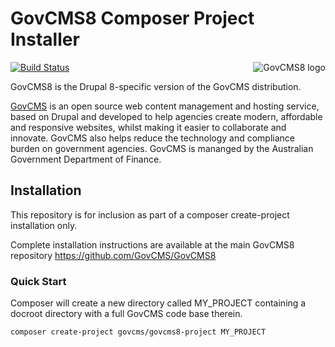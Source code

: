 # GovCMS8 Composer Project Installer
<img src="https://www.drupal.org/files/styles/grid-3/public/project-images/govcms8.png" alt="GovCMS8 logo" align="right"/>

[![Build Status](https://travis-ci.org/govCMS/govCMS8-project.svg?branch=1.x)](https://travis-ci.org/govCMS/govCMS8-project)

GovCMS8 is the Drupal 8-specific version of the GovCMS distribution.

[GovCMS](https://www.govcms.gov.au) is an open source web content management and hosting service, based on Drupal and developed to help agencies create modern, affordable and responsive websites, whilst making it easier to collaborate and innovate. GovCMS also helps reduce the technology and compliance burden on government agencies.  GovCMS is mananged by the Australian Government Department of Finance.

## Installation

This repository is for inclusion as part of a composer create-project installation only.

Complete installation instructions are available at the main GovCMS8 repository https://github.com/GovCMS/GovCMS8

### Quick Start

Composer will create a new directory called MY_PROJECT containing a docroot directory with a full GovCMS code base therein.

    composer create-project govcms/govcms8-project MY_PROJECT
